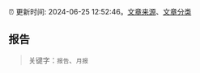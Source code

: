 :alarm_clock: 更新时间: 2024-06-25 12:52:46。[文章来源](/README.md)、[文章分类](/TAGS.md)

## 报告


> 关键字：`报告`、`月报`



